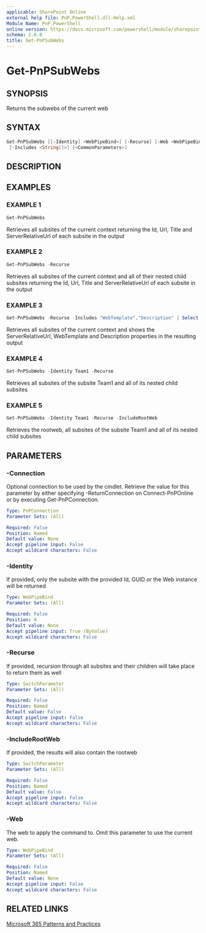 ```yaml
---
applicable: SharePoint Online
external help file: PnP.PowerShell.dll-Help.xml
Module Name: PnP.PowerShell
online version: https://docs.microsoft.com/powershell/module/sharepoint-pnp/get-pnpsubwebs
schema: 2.0.0
title: Get-PnPSubWebs
---
```


# Get-PnPSubWebs

## SYNOPSIS
Returns the subwebs of the current web

## SYNTAX

```powershell
Get-PnPSubWebs [[-Identity] <WebPipeBind>] [-Recurse] [-Web <WebPipeBind>] [-Connection <PnPConnection>]
 [-Includes <String[]>] [<CommonParameters>]
```

## DESCRIPTION

## EXAMPLES

### EXAMPLE 1
```powershell
Get-PnPSubWebs
```

Retrieves all subsites of the current context returning the Id, Url, Title and ServerRelativeUrl of each subsite in the output

### EXAMPLE 2
```powershell
Get-PnPSubWebs -Recurse
```

Retrieves all subsites of the current context and all of their nested child subsites returning the Id, Url, Title and ServerRelativeUrl of each subsite in the output

### EXAMPLE 3
```powershell
Get-PnPSubWebs -Recurse -Includes "WebTemplate","Description" | Select ServerRelativeUrl, WebTemplate, Description
```

Retrieves all subsites of the current context and shows the ServerRelativeUrl, WebTemplate and Description properties in the resulting output

### EXAMPLE 4
```powershell
Get-PnPSubWebs -Identity Team1 -Recurse
```

Retrieves all subsites of the subsite Team1 and all of its nested child subsites

### EXAMPLE 5
```powershell
Get-PnPSubWebs -Identity Team1 -Recurse -IncludeRootWeb
```

Retrieves the rootweb, all subsites of the subsite Team1 and all of its nested child subsites

## PARAMETERS

### -Connection
Optional connection to be used by the cmdlet. Retrieve the value for this parameter by either specifying -ReturnConnection on Connect-PnPOnline or by executing Get-PnPConnection.

```yaml
Type: PnPConnection
Parameter Sets: (All)

Required: False
Position: Named
Default value: None
Accept pipeline input: False
Accept wildcard characters: False
```

### -Identity
If provided, only the subsite with the provided Id, GUID or the Web instance will be returned

```yaml
Type: WebPipeBind
Parameter Sets: (All)

Required: False
Position: 0
Default value: None
Accept pipeline input: True (ByValue)
Accept wildcard characters: False
```

### -Recurse
If provided, recursion through all subsites and their children will take place to return them as well

```yaml
Type: SwitchParameter
Parameter Sets: (All)

Required: False
Position: Named
Default value: False
Accept pipeline input: False
Accept wildcard characters: False
```

### -IncludeRootWeb
If provided, the results will also contain the rootweb

```yaml
Type: SwitchParameter
Parameter Sets: (All)

Required: False
Position: Named
Default value: False
Accept pipeline input: False
Accept wildcard characters: False
```

### -Web
The web to apply the command to. Omit this parameter to use the current web.

```yaml
Type: WebPipeBind
Parameter Sets: (All)

Required: False
Position: Named
Default value: None
Accept pipeline input: False
Accept wildcard characters: False
```

## RELATED LINKS

[Microsoft 365 Patterns and Practices](https://aka.ms/m365pnp)